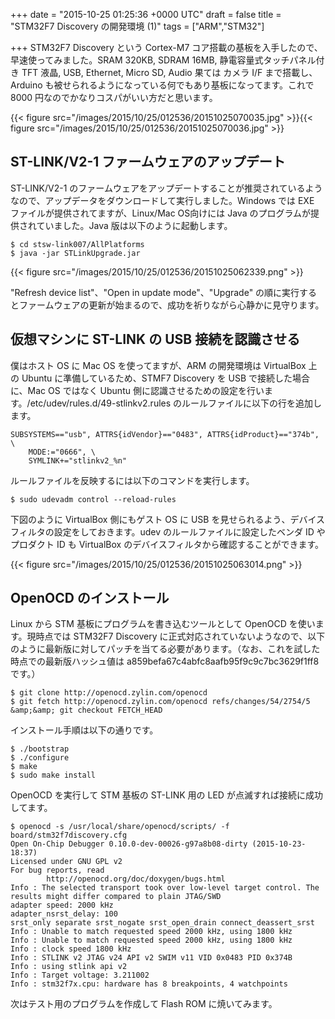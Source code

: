 
+++
date = "2015-10-25 01:25:36 +0000 UTC"
draft = false
title = "STM32F7 Discovery の開発環境 (1)"
tags = ["ARM","STM32"]

+++
STM32F7 Discovery という Cortex-M7 コア搭載の基板を入手したので、早速使ってみました。SRAM 320KB, SDRAM 16MB, 静電容量式タッチパネル付き TFT 液晶, USB, Ethernet, Micro SD, Audio 果ては カメラ I/F まで搭載し、Arduino も被せられるようになっている何でもあり基板になってます。これで 8000 円なのでかなりコスパがいい方だと思います。

{{< figure src="/images/2015/10/25/012536/20151025070035.jpg"  >}}{{< figure src="/images/2015/10/25/012536/20151025070036.jpg"  >}}

## ST-LINK/V2-1 ファームウェアのアップデート

ST-LINK/V2-1 のファームウェアをアップデートすることが推奨されているようなので、アップデータをダウンロードして実行しました。Windows では EXE ファイルが提供されてますが、Linux/Mac OS向けには Java のプログラムが提供されていました。Java 版は以下のように起動します。

```
$ cd stsw-link007/AllPlatforms
$ java -jar STLinkUpgrade.jar
```


{{< figure src="/images/2015/10/25/012536/20151025062339.png"  >}}

"Refresh device list"、"Open in update mode"、"Upgrade" の順に実行するとファームウェアの更新が始まるので、成功を祈りながら心静かに見守ります。

## 仮想マシンに ST-LINK の USB 接続を認識させる

僕はホスト OS に Mac OS を使ってますが、ARM の開発環境は VirtualBox 上の Ubuntu に準備しているため、STMF7 Discovery を USB で接続した場合に、Mac OS ではなく Ubuntu 側に認識させるための設定を行います。/etc/udev/rules.d/49-stlinkv2.rules のルールファイルに以下の行を追加します。

```
SUBSYSTEMS=="usb", ATTRS{idVendor}=="0483", ATTRS{idProduct}=="374b", \
    MODE:="0666", \
    SYMLINK+="stlinkv2_%n"
```


ルールファイルを反映するには以下のコマンドを実行します。

```
$ sudo udevadm control --reload-rules
```


下図のように VirtualBox 側にもゲスト OS に USB を見せられるよう、デバイスフィルタの設定をしておきます。udev のルールファイルに設定したベンダ ID やプロダクト ID も VirtualBox のデバイスフィルタから確認することができます。

{{< figure src="/images/2015/10/25/012536/20151025063014.png"  >}}

## OpenOCD のインストール

Linux から STM 基板にプログラムを書き込むツールとして OpenOCD を使います。現時点では STM32F7 Discovery に正式対応されていないようなので、以下のように最新版に対してパッチを当てる必要があります。（なお、これを試した時点での最新版ハッシュ値は a859befa67c4abfc8aafb95f9c9c7bc3629f1ff8 です。）

```
$ git clone http://openocd.zylin.com/openocd
$ git fetch http://openocd.zylin.com/openocd refs/changes/54/2754/5 &amp;&amp; git checkout FETCH_HEAD
```


インストール手順は以下の通りです。

```
$ ./bootstrap
$ ./configure
$ make
$ sudo make install
```


OpenOCD を実行して STM 基板の ST-LINK 用の LED が点滅すれば接続に成功してます。

```
$ openocd -s /usr/local/share/openocd/scripts/ -f board/stm32f7discovery.cfg
Open On-Chip Debugger 0.10.0-dev-00026-g97a8b08-dirty (2015-10-23-18:37)
Licensed under GNU GPL v2
For bug reports, read
        http://openocd.org/doc/doxygen/bugs.html
Info : The selected transport took over low-level target control. The results might differ compared to plain JTAG/SWD
adapter speed: 2000 kHz
adapter_nsrst_delay: 100
srst_only separate srst_nogate srst_open_drain connect_deassert_srst
Info : Unable to match requested speed 2000 kHz, using 1800 kHz
Info : Unable to match requested speed 2000 kHz, using 1800 kHz
Info : clock speed 1800 kHz
Info : STLINK v2 JTAG v24 API v2 SWIM v11 VID 0x0483 PID 0x374B
Info : using stlink api v2
Info : Target voltage: 3.211002
Info : stm32f7x.cpu: hardware has 8 breakpoints, 4 watchpoints
```


次はテスト用のプログラムを作成して Flash ROM に焼いてみます。


